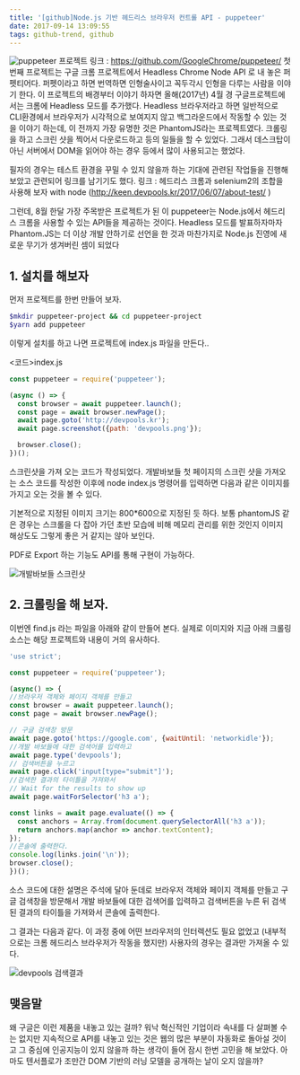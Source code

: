 ```yaml
---
title: '[github]Node.js 기반 헤드리스 브라우저 컨트롤 API - puppeteer'
date: 2017-09-14 13:09:55
tags: github-trend, github
---
```



![puppeteer](/images/puppeteer.jpg)
프로젝트 링크 : https://github.com/GoogleChrome/puppeteer/ 
첫번째 프로젝트는 구글 크롬 프로젝트에서 Headless Chrome Node API 로 내 놓은 퍼펫티어다. 퍼펫이라고 하면 번역하면 인형술사이고 꼭두각시 인형을 다루는 사람을 이야기 한다. 이 프로젝트의 배경부터 이야기 하자면 올해(2017년) 4월 경 구글프로젝트에서는 크롬에 Headless 모드를 추가했다. 
Headless 브라우저라고 하면 일반적으로 CLI환경에서 브라우저가 시각적으로 보여지지 않고 백그라운드에서 작동할 수 있는 것을 이야기 하는데, 이 전까지 가장 유명한 것은 PhantomJS라는 프로젝트였다. 크롤링을 하고 스크린 샷을 찍어서 다운로드하고 등의 일들을 할 수 있었다. 그래서 데스크탑이 아닌 서버에서 DOM을 읽어야 하는 경우 등에서 많이 사용되고는 했었다. 
 
필자의 경우는 테스트 환경을 꾸밀 수 있지 않을까 하는 기대에 관련된 작업들을 진행해 보았고 관련되어 링크를 남기기도 했다. 
링크 : 헤드리스 크롬과 selenium2의 조합을 사용해 보자 with node (http://keen.devpools.kr/2017/06/07/about-test/ ) 

그런데, 8월 한달 가장 주목받은 프로젝트가 된 이 puppeteer는 Node.js에서 헤드리스 크롬을 사용할 수 있는 API들을 제공하는 것이다. Headless 모드를 발표하자마자 Phantom.JS는 더 이상 개발 안하기로 선언을 한 것과 마찬가지로 Node.js 진영에 새로운 무기가 생겨버린 셈이 되었다

## 1. 설치를 해보자

먼저 프로젝트를 한번 만들어 보자.
```bash
$mkdir puppeteer-project && cd puppeteer-project
$yarn add puppeteer
```

이렇게 설치를 하고 나면 프로젝트에 index.js 파일을 만든다..

<코드>index.js
```JavaScript
const puppeteer = require('puppeteer');

(async () => {
  const browser = await puppeteer.launch();
  const page = await browser.newPage();
  await page.goto('http://devpools.kr');
  await page.screenshot({path: 'devpools.png'});

  browser.close();
})();

```

스크린샷을 가져 오는 코드가 작성되었다.  개발바보들 첫 페이지의 스크린 샷을 가져오는 소스 코드를 작성한 이후에 node index.js 명령어를 입력하면 다음과 같은 이미지를 가지고 오는 것을 볼 수 있다. 

기본적으로 지정된 이미지 크기는 800*600으로 지정된 듯 하다. 보통 phantomJS 같은 경우는 스크롤을 다 잡아 가던 초반 모습에 비해 메모리 관리를 위한 것인지 이미지 해상도도 그렇게 좋은 거 같지는 않아 보인다. 

PDF로 Export 하는 기능도 API를 통해 구현이 가능하다. 

![개발바보들 스크린샷](/images/crawled_devpools.jpg)

## 2. 크롤링을 해 보자.

이번엔 find.js 라는 파일을 아래와 같이 만들어 본다. 실제로 이미지와 지금 아래 크롤링 소스는 해당 프로젝트와 내용이 거의 유사하다. 

```JavaScript
'use strict';

const puppeteer = require('puppeteer');

(async() => {
//브라우저 객체와 페이지 객체를 만들고
const browser = await puppeteer.launch();
const page = await browser.newPage();

// 구글 검색창 방문
await page.goto('https://google.com', {waitUntil: 'networkidle'});
//개발 바보들에 대한 검색어를 입력하고
await page.type('devpools');
// 검색버튼을 누르고
await page.click('input[type="submit"]');
//검색한 결과의 타이틀을 가져와서
// Wait for the results to show up
await page.waitForSelector('h3 a');

const links = await page.evaluate(() => {
  const anchors = Array.from(document.querySelectorAll('h3 a'));
  return anchors.map(anchor => anchor.textContent);
});
//콘솔에 출력한다.
console.log(links.join('\n'));
browser.close();
})();
```
소스 코드에 대한 설명은 주석에 달아 둔데로 브라우저 객체와 페이지 객체를 만들고 구글 검색창을 방문해서 개발 바보들에 대한 검색어를 입력하고 검색버튼을 누른 뒤 검색된 결과의 타이틀을 가져와서 콘솔에 출력한다.

그 결과는 다음과 같다. 이 과정 중에 어떤 브라우저의 인터렉션도 필요 없었고 (내부적으로는 크롬 헤드리스 브라우저가 작동을 했지만) 사용자의 경우는 결과만 가져올 수 있다.

![devpools 검색결과](/images/searchresults.jpg)

## 맺음말


왜 구글은 이런 제품을 내놓고 있는 걸까? 워낙 혁신적인 기업이라 속내를 다 살펴볼 수는 없지만 지속적으로 API를 내놓고 있는 것은 웹의 많은 부분이 자동화로 돌아설 것이고 그 중심에 인공지능이 있지 않을까 하는 생각이 들어 잠시 한번 고민을 해 보았다. 아마도 텐서플로가 조만간 DOM 기반의 러닝 모델을 공개하는 날이 오지 않을까?

